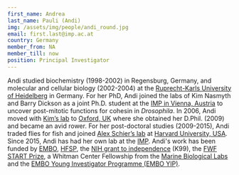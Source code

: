 ```yaml
---
first_name: Andrea
last_name: Pauli (Andi)
img: /assets/img/people/andi_round.jpg
email: first.last@imp.ac.at
country: Germany
member_from: NA
member_till: now
position: Principal Investigator
---
```

Andi studied biochemistry (1998-2002) in Regensburg, Germany, and molecular and cellular biology (2002-2004) at the [Ruprecht-Karls University of Heidelberg](https://www.uni-heidelberg.de/index_e.html) in Germany. For her PhD, Andi joined the labs of Kim Nasmyth and Barry Dickson as a joint Ph.D. student at the [IMP in Vienna, Austria](https://www.imp.ac.at) to uncover post-mitotic functions for cohesin in *Drosophila*. In 2006, Andi moved with [Kim’s lab](https://www.bioch.ox.ac.uk/research/nasmyth) to [Oxford, UK](http://www.ox.ac.uk) where she obtained her D.Phil. (2009) and became an avid rower. For her post-doctoral studies (2009-2015), Andi traded flies for fish and joined [Alex Schier’s lab](http://www.schierlab.fas.harvard.edu) at [Harvard University, USA](https://www.mcb.harvard.edu). Since 2015, Andi has had her own lab at the [IMP](https://www.imp.ac.at). Andi's work has been funded by [EMBO](http://www.embo.org/funding-awards/fellowships/long-term-fellowships), [HFSP](http://www.hfsp.org/funding/postdoctoral-fellowships), the [NIH grant to independence](https://www.nlm.nih.gov/ep/pathway.html) (K99), the [FWF START Prize](https://www.fwf.ac.at/en/research-funding/fwf-programmes/start-programme/), a Whitman Center Fellowship from the [Marine Biological Labs](http://www.mbl.edu) and the [EMBO Young Investigator Programme (EMBO YIP)](http://embo.org/funding-awards/young-investigators). 
